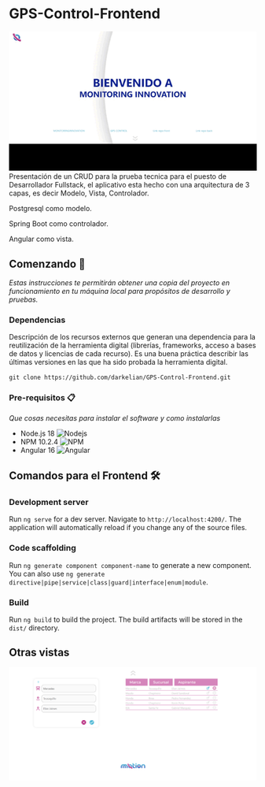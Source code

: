 # GPS-Control-Frontend
<div align="center">
  <img src="https://github.com/darkelian/GPS-Control-Backend/blob/main/img/2024-05-22%2007-57-55.gif" alt="Video de Demostración">
</div>
Presentación de un CRUD para la prueba tecnica para el puesto de Desarrollador Fullstack, el aplicativo esta hecho con una arquitectura de 3 capas, es decir Modelo, Vista, Controlador.

Postgresql como modelo.

Spring Boot como controlador.

Angular como vista.

## Comenzando 🚀

_Estas instrucciones te permitirán obtener una copia del proyecto en funcionamiento en tu máquina local para propósitos de desarrollo y pruebas._

### Dependencias
Descripción de los recursos externos que generan una dependencia para la reutilización de la herramienta digital (librerías, frameworks, acceso a bases de datos y licencias de cada recurso). Es una buena práctica describir las últimas versiones en las que ha sido probada la herramienta digital. 

    git clone https://github.com/darkelian/GPS-Control-Frontend.git


### Pre-requisitos 📋

_Que cosas necesitas para instalar el software y como instalarlas_
- Node.js 18  <img src="https://w7.pngwing.com/pngs/56/223/png-transparent-node-js-javascript-computer-icons-github-angle-text-logo.png" width="25" alt="Nodejs">
- NPM 10.2.4 <img src="https://upload.wikimedia.org/wikipedia/commons/thumb/d/db/Npm-logo.svg/2560px-Npm-logo.svg.png" width="25" alt="NPM">
- Angular 16 <img src="https://upload.wikimedia.org/wikipedia/commons/thumb/c/cf/Angular_full_color_logo.svg/180px-Angular_full_color_logo.svg.png" width="25" alt="Angular">

## Comandos para el Frontend 🛠️

### Development server

Run `ng serve` for a dev server. Navigate to `http://localhost:4200/`. The application will automatically reload if you change any of the source files.

### Code scaffolding

Run `ng generate component component-name` to generate a new component. You can also use `ng generate directive|pipe|service|class|guard|interface|enum|module`.

### Build

Run `ng build` to build the project. The build artifacts will be stored in the `dist/` directory.

## Otras vistas
<p align="center"><img src="https://github.com/darkelian/GPS-Control-Frontend/blob/main/fronted-crud/src/assets/GitImg/image.png"/></p>

